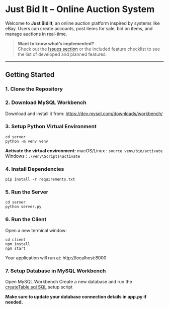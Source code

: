 # Just Bid It – Online Auction System

Welcome to **Just Bid It**, an online auction platform inspired by systems like eBay. Users can create accounts, post items for sale, bid on items, and manage auctions in real-time.

>  **Want to know what’s implemented?**  
> Check out the [Issues section](https://github.com/shashwatijha/oas/issues) or the included feature checklist to see the list of developed and planned features.

---

## Getting Started

### 1. Clone the Repository

### 2. Download MySQL Workbench

Download and install it from:
https://dev.mysql.com/downloads/workbench/

### 3. Setup Python Virtual Environment
```
cd server
python -m venv venv
```

**Activate the virtual environment:**
macOS/Linux : `source venv/bin/activate`
Windows : `.\venv\Scripts\activate`

### 4. Install Dependencies

`pip install -r requirements.txt`

### 5. Run the Server
```
cd server
python server.py
```
### 6. Run the Client
Open a new terminal window:
```
cd client
npm install
npm start
```

Your application will run at: http://localhost:8000

### 7. Setup Database in MySQL Workbench

Open MySQL Workbench
Create a new database and run the [createTable.sql SQL](https://github.com/shashwatijha/oas/blob/main/createTable.sql) setup script

**Make sure to update your database connection details in app.py if needed.**

